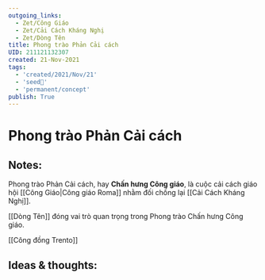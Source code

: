 ```yaml
---
outgoing_links:
  - Zet/Công Giáo
  - Zet/Cải Cách Kháng Nghị
  - Zet/Dòng Tên
title: Phong trào Phản Cải cách
UID: 211121132307
created: 21-Nov-2021
tags:
  - 'created/2021/Nov/21'
  - 'seed🥜'
  - 'permanent/concept'
publish: True
---
```

# Phong trào Phản Cải cách

## Notes:
Phong trào Phản Cải cách, hay **Chấn hưng Công giáo**, là cuộc cải cách giáo hội [[Công Giáo|Công giáo Roma]] nhằm đối chống lại [[Cải Cách Kháng Nghị]].

[[Dòng Tên]] đóng vai trò quan trọng trong Phong trào Chấn hưng Công giáo.

[[Công đồng Trento]]

## Ideas & thoughts:



